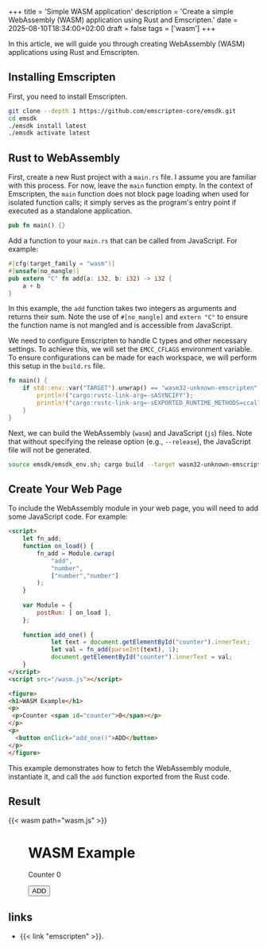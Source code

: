 +++
title = 'Simple WASM application'
description = 'Create a simple WebAssembly (WASM) application using Rust and Emscripten.'
date = 2025-08-10T18:34:00+02:00
draft = false
tags = ['wasm']
+++

In this article, we will guide you through creating WebAssembly (WASM)
applications using Rust and Emscripten.

## Installing Emscripten

First, you need to install Emscripten.
 
```bash 
git clone --depth 1 https://github.com/emscripten-core/emsdk.git 
cd emsdk
./emsdk install latest 
./emsdk activate latest 
```

## Rust to WebAssembly

First, create a new Rust project with a `main.rs` file. I assume you are
familiar with this process. For now, leave the `main` function empty. In the
context of Emscripten, the `main` function does not block page loading when
used for isolated function calls; it simply serves as the program's entry point
if executed as a standalone application.

```rust
pub fn main() {} 
```

Add a function to your `main.rs` that can be called from JavaScript. For
example:

```rust
#[cfg(target_family = "wasm")] 
#[unsafe(no_mangle)]
pub extern "C" fn add(a: i32, b: i32) -> i32 { 
    a + b 
} 
```

In this example, the `add` function takes two integers as arguments and returns
their sum. Note the use of `#[no_mangle]` and `extern "C"` to ensure the
function name is not mangled and is accessible from JavaScript.

We need to configure Emscripten to handle C types and other necessary settings.
To achieve this, we will set the `EMCC_CFLAGS` environment variable. To ensure
configurations can be made for each workspace, we will perform this setup in
the `build.rs` file.

```rust
fn main() { 
    if std::env::var("TARGET").unwrap() == "wasm32-unknown-emscripten" { 
        println!("cargo:rustc-link-arg=-sASYNCIFY"); 
        println!("cargo:rustc-link-arg=-sEXPORTED_RUNTIME_METHODS=ccall,cwrap"); 
    } 
} 
```

Next, we can build the WebAssembly (`wasm`) and JavaScript (`js`) files. Note
that without specifying the release option (e.g., `--release`), the JavaScript
file will not be generated.

```bash
source emsdk/emsdk_env.sh; cargo build --target wasm32-unknown-emscripten --release 
```

## Create Your Web Page

To include the WebAssembly module in your web page, you will need to add some
JavaScript code. For example:

```html
<script> 
    let fn_add;  
    function on_load() { 
        fn_add = Module.cwrap( 
            "add", 
            "number",
            ["number","number"] 
        ); 
    } 
 
    var Module = { 
        postRun: [ on_load ], 
    }; 
 
    function add_one() { 
            let text = document.getElementById("counter").innerText; 
            let val = fn_add(parseInt(text), 1);
            document.getElementById("counter").innerText = val; 
    } 
</script> 
<script src="/wasm.js"></script> 

<figure> 
<h1>WASM Example</h1> 
<p> 
 <p>Counter <span id="counter">0</span></p> 
</p> 
<p> 
  <button onClick="add_one()">ADD</button> 
</p> 
</figure> 
```

This example demonstrates how to fetch the WebAssembly module, instantiate it,
and call the `add` function exported from the Rust code.

## Result

<script> 
    let fn_add;  
    function on_load() { 
        fn_add = Module.cwrap( 
            "add", 
            "number",
            ["number","number"] 
        ); 
    } 
 
    var Module = { 
        postRun: [ on_load ], 
    }; 
 
    function add_one() { 
            let text = document.getElementById("counter").innerText; 
            let val = fn_add(parseInt(text), 1);
            document.getElementById("counter").innerText = val; 
    } 
</script> 
{{< wasm path="wasm.js" >}}

<figure> 
<h1>WASM Example</h1> 
<p> 
 <p>Counter <span id="counter">0</span></p> 
 <button onClick="add_one()">ADD</button> 
</p> 
</figure> 

## links

- {{< link "emscripten" >}}.
